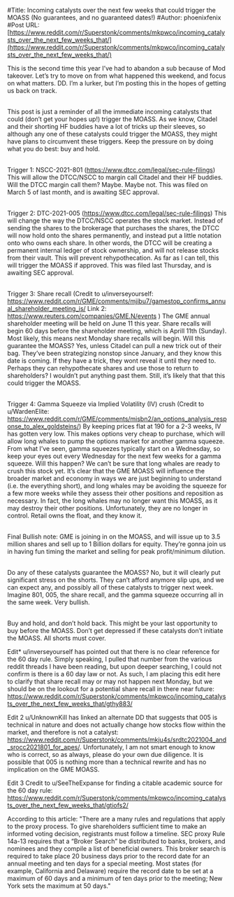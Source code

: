 #Title: Incoming catalysts over the next few weeks that could trigger the MOASS (No guarantees, and no guaranteed dates!)
#Author: phoenixfenix
#Post URL: [https://www.reddit.com/r/Superstonk/comments/mkpwco/incoming_catalysts_over_the_next_few_weeks_that/](https://www.reddit.com/r/Superstonk/comments/mkpwco/incoming_catalysts_over_the_next_few_weeks_that/)


This is the second time this year I’ve had to abandon a sub because of Mod takeover. Let’s try to move on from what happened this weekend, and focus on what matters. DD. I’m a lurker, but I’m posting this in the hopes of getting us back on track.  
&nbsp;

This post is just a reminder of all the immediate incoming catalysts that could (don’t get your hopes up!) trigger the MOASS. As we know, Citadel and their shorting HF buddies have a lot of tricks up their sleeves, so although any one of these catalysts could trigger the MOASS, they might have plans to circumvent these triggers. Keep the pressure on by doing what you do best: buy and hold.  
&nbsp;

Trigger 1: NSCC-2021-801 (https://www.dtcc.com/legal/sec-rule-filings)
This will allow the DTCC/NSCC to margin call Citadel and their HF buddies. Will the DTCC margin call them? Maybe. Maybe not. This was filed on March 5 of last month, and is awaiting SEC approval.  
&nbsp;

Trigger 2: DTC-2021-005 (https://www.dtcc.com/legal/sec-rule-filings)
This will change the way the DTCC/NSCC operates the stock market. Instead of sending the shares to the brokerage that purchases the shares, the DTCC will now hold onto the shares permanently, and instead put a little notation onto who owns each share. In other words, the DTCC will be creating a permanent internal ledger of stock ownership, and will not release stocks from their vault. This will prevent rehypothecation. As far as I can tell, this will trigger the MOASS if approved. This was filed last Thursday, and is awaiting SEC approval.  
&nbsp;

Trigger 3: Share recall (Credit to u/inverseyourself: https://www.reddit.com/r/GME/comments/mjibu7/gamestop_confirms_annual_shareholder_meeting_is/  Link 2: https://www.reuters.com/companies/GME.N/events )
The GME annual shareholder meeting will be held on June 11 this year. Share recalls will begin 60 days before the shareholder meeting, which is Aprill 11th (Sunday). Most likely, this means next Monday share recalls will begin. Will this guarantee the MOASS? Yes, unless Citadel can pull a new trick out of their bag. They’ve been strategizing nonstop since January, and they know this date is coming. If they have a trick, they wont reveal it until they need to. Perhaps they can rehypothecate shares and use those to return to shareholders? I wouldn’t put anything past them. Still, it’s likely that that this could trigger the MOASS.  
&nbsp;

Trigger 4: Gamma Squeeze via Implied Volatility (IV) crush (Credit to u/WardenElite: https://www.reddit.com/r/GME/comments/misbn2/an_options_analysis_response_to_alex_goldsteins/)
By keeping prices flat at 190 for a 2-3 weeks, IV has gotten very low. This makes options very cheap to purchase, which will allow long whales to pump the options market for another gamma squeeze. From what I’ve seen, gamma squeezes typically start on a Wednesday, so keep your eyes out every Wednesday for the next few weeks for a gamma squeeze. Will this happen? We can’t be sure that long whales are ready to crush this stock yet. It’s clear that the GME MOASS will influence the broader market and economy in ways we are just beginning to understand (i.e. the everything short), and long whales may be avoiding the squeeze for a few more weeks while they assess their other positions and reposition as necessary. In fact, the long whales may no longer want this MOASS, as it may destroy their other positions. Unfortunately, they are no longer in control. Retail owns the float, and they know it.  
&nbsp;

Final Bullish note: GME is joining in on the MOASS, and will issue up to 3.5 million shares and sell up to 1 Billion dollars for equity. They’re gonna join us in having fun timing the market and selling for peak profit/minimum dilution.   
&nbsp;

Do any of these catalysts guarantee the MOASS? No, but it will clearly put significant stress on the shorts. They can’t afford anymore slip ups, and we can expect any, and possibly all of these catalysts to trigger next week. Imagine 801, 005, the share recall, and the gamma squeeze occurring all in the same week. Very bullish.  
&nbsp;

Buy and hold, and don’t hold back. This might be your last opportunity to buy before the MOASS. Don’t get depressed if these catalysts don’t initiate the MOASS. All shorts must cover.

Edit* u/inverseyourself has pointed out that there is no clear reference for the 60 day rule. Simply speaking, I pulled that number from the various reddit threads I have been reading, but upon deeper searching, I could not confirm is there is a 60 day law or not. As such, I am placing this edit here to clarify that share recall may or may not happen next Monday, but we should be on the lookout for a potential share recall in there near future: https://www.reddit.com/r/Superstonk/comments/mkpwco/incoming_catalysts_over_the_next_few_weeks_that/gthy883/  

Edit 2 u/UnknownKill has linked an alternate DD that suggests that 005 is technical in nature and does not actually change how stocks flow within the market, and therefore is not a catalyst: https://www.reddit.com/r/Superstonk/comments/mkju4s/srdtc2021004_and_srocc2021801_for_apes/. Unfortunately, I am not smart enough to know who is correct, so as always, please do your own due diligence. It is possible that 005 is nothing more than a technical rewrite and has no implication on the GME MOASS.  

Edit 3 Credit to u/SeeTheExpanse for finding a citable academic source for the 60 day rule: https://www.reddit.com/r/Superstonk/comments/mkpwco/incoming_catalysts_over_the_next_few_weeks_that/gtiofs2/  

According to this article: "There  are  a  many  rules  and  regulations  that  apply  to  the  proxy  process.    To  give  shareholders  sufficient  time  to  make  an  informed  voting  decision,  registrants  must  follow  a  timeline.    SEC  proxy  Rule  14a-13  requires  that  a  “Broker  Search”  be  distributed  to  banks,  brokers,  and  nominees  and  they  compile  a  list  of  beneficial  owners.    This  broker  search  is  required  to  take  place  20  business  days  prior  to  the  record  date  for  an  annual  meeting  and  ten days for a special meeting. Most states (for example, California and Delaware) require the record date  to  be  set  at  a  maximum  of  60  days  and  a  minimum  of  ten  days  prior  to  the  meeting;  New  York  sets  the  maximum  at  50  days."